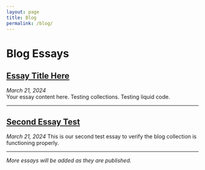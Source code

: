 ```yaml
---
layout: page
title: Blog
permalink: /blog/
---
```


# Blog Essays

## [Essay Title Here](/blog/essay1/)
*March 21, 2024*  
Your essay content here. Testing collections. Testing liquid code.

---

## [Second Essay Test](/blog/essay2/)  
*March 21, 2024*
This is our second test essay to verify the blog collection is functioning properly.

---

*More essays will be added as they are published.*
